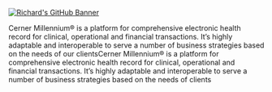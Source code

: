 [![Richard's GitHub Banner](./CernerMillennium/Cerner_Millennium.png)](https://richardzianne.nu)


Cerner Millennium® is a platform for comprehensive electronic health record for clinical, operational and financial transactions. It’s highly adaptable and interoperable to serve a number of business strategies based on the needs of our clientsCerner Millennium® is a platform for comprehensive electronic health record for clinical, operational and financial transactions. It’s highly adaptable and interoperable to serve a number of business strategies based on the needs of clients
